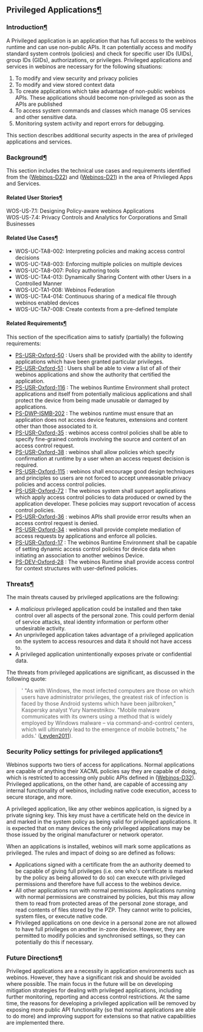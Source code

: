 Privileged Applications[¶](#Privileged-Applications)
----------------------------------------------------

### Introduction[¶](#Introduction)

A Privileged application is an application that has full access to the
webinos runtime and can use non-public APIs. It can potentially access
and modify standard system controls (policies) and check for specific
user IDs (UIDs), group IDs (GIDs), authorizations, or privileges.
Privileged applications and services in webinos are necessary for the
following situations:

1.  To modify and view security and privacy policies
2.  To modify and view stored context data
3.  To create applications which take advantage of non-public webinos
    APIs. These applications should become non-privileged as soon as the
    APIs are published
4.  To access system commands and classes which manage OS services and
    other sensitive data.
5.  Monitoring system activity and report errors for debugging.

This section describes additional security aspects in the area of
privileged applications and services.

### Background[¶](#Background)

This section includes the technical use cases and requirements
identified from the ([Webinos-D22](Webinos-D22.html)) and
([Webinos-D21](Webinos-D21.html)) in the area of Privileged Apps and
Services.

#### Related User Stories[¶](#Related-User-Stories)

WOS-US-7.1: Designing Policy-aware webinos Applications\
WOS-US-7.4: Privacy Controls and Analytics for Corporations and Small
Businesses

#### Related Use Cases[¶](#Related-Use-Cases)

-   WOS-UC-TA8-002: Interpreting policies and making access control
    decisions
-   WOS-UC-TA8-003: Enforcing multiple policies on multiple devices
-   WOS-UC-TA8-007: Policy authoring tools
-   WOS-UC-TA4-013: Dynamically Sharing Content with other Users in a
    Controlled Manner
-   WOS-UC-TA1-008: Webinos Federation
-   WOS-UC-TA4-014: Continuous sharing of a medical file through webinos
    enabled devices
-   WOS-UC-TA7-008: Create contexts from a pre-defined template

#### Related Requirements[¶](#Related-Requirements)

This section of the specification aims to satisfy (partially) the
following requirements:

-   [PS-USR-Oxford-50](/wp2-2/wiki/DeliverableVersionAll#PS-USR-Oxford-50)
    : Users shall be provided with the ability to identify applications
    which have been granted particular privileges.
-   [PS-USR-Oxford-51](/wp2-2/wiki/DeliverableVersionAll#PS-USR-Oxford-51)
    : Users shall be able to view a list of all of their webinos
    applications and show the authority that certified the application.
-   [PS-USR-Oxford-116](/wp2-2/wiki/DeliverableVersionAll#PS-USR-Oxford-116)
    : The webinos Runtime Environment shall protect applications and
    itself from potentially malicious applications and shall protect the
    device from being made unusable or damaged by applications.
-   [PS-DWP-ISMB-202](/wp2-2/wiki/DeliverableVersionAll#PS-DWP-ISMB-202)
    : The webinos runtime must ensure that an application does not
    access device features, extensions and content other than those
    associated to it.
-   [PS-USR-Oxford-35](/wp2-2/wiki/DeliverableVersionAll#PS-USR-Oxford-35)
    : webinos access control policies shall be able to specify
    fine-grained controls involving the source and content of an access
    control request.
-   [PS-USR-Oxford-38](/wp2-2/wiki/DeliverableVersionAll#PS-USR-Oxford-38)
    : webinos shall allow policies which specify confirmation at runtime
    by a user when an access request decision is required.
-   [PS-USR-Oxford-115](/wp2-2/wiki/DeliverableVersionAll#PS-USR-Oxford-115)
    : webinos shall encourage good design techniques and principles so
    users are not forced to accept unreasonable privacy policies and
    access control policies.
-   [PS-USR-Oxford-72](/wp2-2/wiki/DeliverableVersionAll#PS-USR-Oxford-72)
    : The webinos system shall support applications which apply access
    control policies to data produced or owned by the application
    developer. These policies may support revocation of access control
    policies.
-   [PS-USR-Oxford-36](/wp2-2/wiki/DeliverableVersionAll#PS-USR-Oxford-36)
    : webinos APIs shall provide error results when an access control
    request is denied.
-   [PS-USR-Oxford-34](/wp2-2/wiki/DeliverableVersionAll#PS-USR-Oxford-34)
    : webinos shall provide complete mediation of access requests by
    applications and enforce all policies.
-   [PS-USR-Oxford-17](/wp2-2/wiki/DeliverableVersionAll#PS-USR-Oxford-17)
    : The webinos Runtime Environment shall be capable of setting
    dynamic access control policies for device data when initiating an
    association to another webinos Device.
-   [PS-DEV-Oxford-28](/wp2-2/wiki/DeliverableVersionAll#PS-DEV-Oxford-28)
    : The webinos Runtime shall provide access control for context
    structures with user-defined policies.

### Threats[¶](#Threats)

The main threats caused by privileged applications are the following:

-   A *malicious* privileged application could be installed and then
    take control over all aspects of the personal zone. This could
    perform denial of service attacks, steal identity information or
    perform other undesirable activity.
-   An unprivileged application takes advantage of a privileged
    application on the system to access resources and data it should not
    have access to.
-   A privileged application unintentionally exposes private or
    confidential data.

The threats from privileged applications are significant, as discussed
in the following quote:

> ' "As with Windows, the most infected computers are those on which
> users have administrator privileges, the greatest risk of infection is
> faced by those Android systems which have been jailbroken," Kaspersky
> analyst Yury Namestnikov. "Mobile malware communicates with its owners
> using a method that is widely employed by Windows malware – via
> command-and-control centers, which will ultimately lead to the
> emergence of mobile botnets," he adds.'
> ([Leyden2011](Leyden2011.html)).

### Security Policy settings for privileged applications[¶](#Security-Policy-settings-for-privileged-applications)

Webinos supports two tiers of access for applications. Normal
applications are capable of anything their XACML policies say they are
capable of doing, which is restricted to accessing only public APIs
defined in ([Webinos-D32](Webinos-D32.html)). Privileged applications,
on the other hand, are capable of accessing any internal functionality
of webinos, including native code execution, access to secure storage,
and more.

A privileged application, like any other webinos application, is signed
by a private signing key. This key must have a certificate held on the
device in and marked in the system policy as being valid for privileged
applications. It is expected that on many devices the only privileged
applications may be those issued by the original manufacturer or network
operator.

When an applications is installed, webinos will mark some applications
as privileged. The rules and impact of doing so are defined as follows:

-   Applications signed with a certificate from the an authority deemed
    to be capable of giving full privileges (i.e. one who's certificate
    is marked by the policy as being allowed to do so) can execute with
    privileged permissions and therefore have full access to the webinos
    device.
-   All other applications run with normal permissions. Applications
    running with normal permissions are constrained by policies, but
    this may allow them to read from protected areas of the personal
    zone storage, and read contents of files stored by the PZP. They
    cannot write to policies, system files, or execute native code.
-   Privileged applications on one device in a personal zone are not
    allowed to have full privileges on another in-zone device. However,
    they are permitted to modify policies and synchronised settings, so
    they can potentially do this if necessary.

### Future Directions[¶](#Future-Directions)

Privileged applications are a necessity in application environments such
as webinos. However, they have a significant risk and should be avoided
where possible. The main focus in the future will be on developing
mitigation strategies for dealing with privileged applications,
including further monitoring, reporting and access control restrictions.
At the same time, the reasons for developing a privileged application
will be removed by exposing more public API functionality (so that
normal applications are able to do more) and improving support for
extensions so that native capabilities are implemented there.


